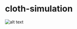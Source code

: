 # cloth-simulation

![alt text](https://github.com/starcreep48/cloth-simulation/blob/main/github.jpg?raw=true)

